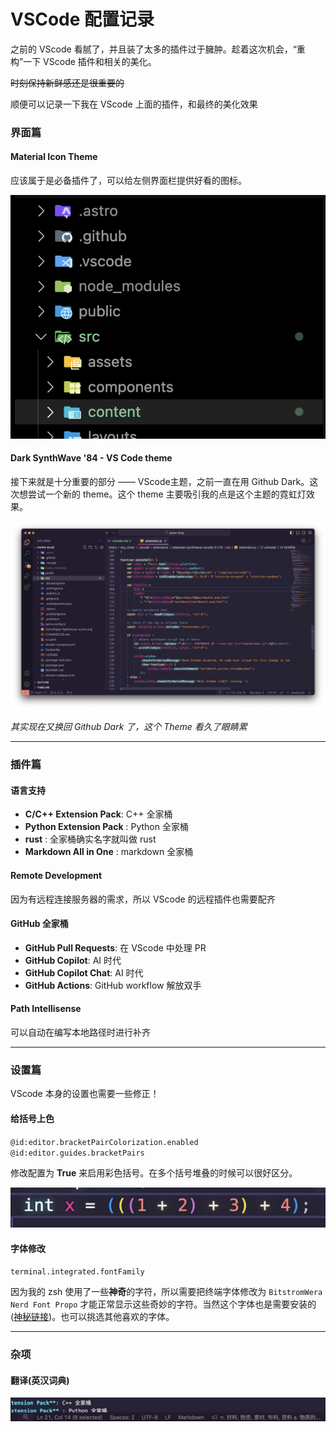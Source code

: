 # VSCode 配置记录

之前的 VScode 看腻了，并且装了太多的插件过于臃肿。趁着这次机会，“重构”一下 VScode 插件和相关的美化。

~~时刻保持新鲜感还是很重要的~~

顺便可以记录一下我在 VScode 上面的插件，和最终的美化效果

### 界面篇

#### Material Icon Theme

应该属于是必备插件了，可以给左侧界面栏提供好看的图标。

![alt text](./assets/image.png)

#### Dark SynthWave '84 - VS Code theme

接下来就是十分重要的部分 —— VScode主题，之前一直在用 Github Dark。这次想尝试一个新的 theme。这个 theme 主要吸引我的点是这个主题的霓虹灯效果。

![alt text](./assets/image2.png)

*其实现在又换回 Github Dark 了，这个 Theme 看久了眼睛累*

---

### 插件篇

#### 语言支持

- **C/C++ Extension Pack**: C++ 全家桶
- **Python Extension Pack** : Python 全家桶
- **rust** : 全家桶确实名字就叫做 rust
- **Markdown All in One** : markdown 全家桶

#### Remote Development

因为有远程连接服务器的需求，所以 VScode 的远程插件也需要配齐

#### GitHub 全家桶

- **GitHub Pull Requests**: 在 VScode 中处理 PR
- **GitHub Copilot**: AI 时代
- **GitHub Copilot Chat**: AI 时代
- **GitHub Actions**: GitHub workflow 解放双手

#### Path Intellisense

可以自动在编写本地路径时进行补齐


---

### 设置篇

VScode 本身的设置也需要一些修正！

#### 给括号上色

`@id:editor.bracketPairColorization.enabled @id:editor.guides.bracketPairs`

修改配置为 **True** 来启用彩色括号。在多个括号堆叠的时候可以很好区分。

![alt text](./assets/image3.png)

#### 字体修改

`terminal.integrated.fontFamily`

因为我的 zsh 使用了一些**神奇**的字符，所以需要把终端字体修改为 `BitstromWera Nerd Font Propo` 才能正常显示这些奇妙的字符。当然这个字体也是需要安装的([神秘链接](https://www.nerdfonts.com/font-downloads))。也可以挑选其他喜欢的字体。

---

### 杂项

#### 翻译(英汉词典)


![alt text](./assets/image4.png)
